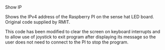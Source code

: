 Show IP

Shows the IPv4 address of the Raspberry PI on the sense hat LED board.
Original code supplied by RMIT.

This code has been modified to clear the screen on keyboard interrupts and to allow use of joystick to exit program after displaying its message so the user does not need to connect to the PI to stop the program.

